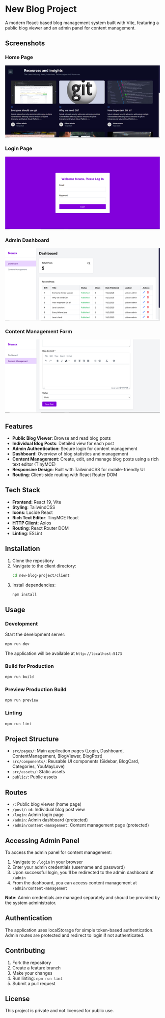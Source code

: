 # New Blog Project

A modern React-based blog management system built with Vite, featuring a public blog viewer and an admin panel for content management.

## Screenshots

### Home Page

![Home Page](public/font.png)

### Login Page

![Login Page](public/login.png)

### Admin Dashboard

![Admin Dashboard](public/dashboard.png)

### Content Management Form

![Content Management Form](public/content-form.png)

## Features

- **Public Blog Viewer**: Browse and read blog posts
- **Individual Blog Posts**: Detailed view for each post
- **Admin Authentication**: Secure login for content management
- **Dashboard**: Overview of blog statistics and management
- **Content Management**: Create, edit, and manage blog posts using a rich text editor (TinyMCE)
- **Responsive Design**: Built with TailwindCSS for mobile-friendly UI
- **Routing**: Client-side routing with React Router DOM

## Tech Stack

- **Frontend**: React 19, Vite
- **Styling**: TailwindCSS
- **Icons**: Lucide React
- **Rich Text Editor**: TinyMCE React
- **HTTP Client**: Axios
- **Routing**: React Router DOM
- **Linting**: ESLint

## Installation

1. Clone the repository
2. Navigate to the client directory:
   ```bash
   cd new-blog-project/client
   ```
3. Install dependencies:
   ```bash
   npm install
   ```

## Usage

### Development

Start the development server:

```bash
npm run dev
```

The application will be available at `http://localhost:5173`

### Build for Production

```bash
npm run build
```

### Preview Production Build

```bash
npm run preview
```

### Linting

```bash
npm run lint
```

## Project Structure

- `src/pages/`: Main application pages (Login, Dashboard, ContentManagement, BlogViewer, BlogPost)
- `src/components/`: Reusable UI components (Sidebar, BlogCard, Categories, YouMayLove)
- `src/assets/`: Static assets
- `public/`: Public assets

## Routes

- `/`: Public blog viewer (home page)
- `/post/:id`: Individual blog post view
- `/login`: Admin login page
- `/admin`: Admin dashboard (protected)
- `/admin/content-management`: Content management page (protected)

## Accessing Admin Panel

To access the admin panel for content management:

1. Navigate to `/login` in your browser
2. Enter your admin credentials (username and password)
3. Upon successful login, you'll be redirected to the admin dashboard at `/admin`
4. From the dashboard, you can access content management at `/admin/content-management`

**Note:** Admin credentials are managed separately and should be provided by the system administrator.

## Authentication

The application uses localStorage for simple token-based authentication. Admin routes are protected and redirect to login if not authenticated.

## Contributing

1. Fork the repository
2. Create a feature branch
3. Make your changes
4. Run linting: `npm run lint`
5. Submit a pull request

## License

This project is private and not licensed for public use.

